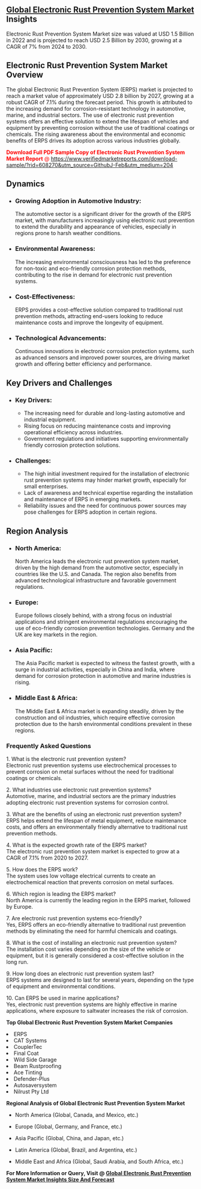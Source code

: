 <h2><a href="https://www.verifiedmarketreports.com/download-sample/?rid=608270&amp;utm_source=GithubJ&amp;utm_medium=204" target="_blank">Global Electronic Rust Prevention System Market</a> Insights</h2><p>Electronic Rust Prevention System Market size was valued at USD 1.5 Billion in 2022 and is projected to reach USD 2.5 Billion by 2030, growing at a CAGR of 7% from 2024 to 2030.</p><p><h2>Electronic Rust Prevention System Market Overview</h2> <p>The global Electronic Rust Prevention System (ERPS) market is projected to reach a market value of approximately USD 2.8 billion by 2027, growing at a robust CAGR of 7.1% during the forecast period. This growth is attributed to the increasing demand for corrosion-resistant technology in automotive, marine, and industrial sectors. The use of electronic rust prevention systems offers an effective solution to extend the lifespan of vehicles and equipment by preventing corrosion without the use of traditional coatings or chemicals. The rising awareness about the environmental and economic benefits of ERPS drives its adoption across various industries globally.</p> <p><p><span class=""><span style="color: #ff0000;"><strong>Download Full PDF Sample Copy of Electronic Rust Prevention System Market Report</strong> @ </span><a href="https://www.verifiedmarketreports.com/download-sample/?rid=608270&amp;utm_source=GithubJ-Feb&amp;utm_medium=204" target="_blank">https://www.verifiedmarketreports.com/download-sample/?rid=608270&amp;utm_source=GithubJ-Feb&amp;utm_medium=204</a></span></p></p> <h2>Dynamics</h2> <ul> <li><h3>Growing Adoption in Automotive Industry:</h3> The automotive sector is a significant driver for the growth of the ERPS market, with manufacturers increasingly using electronic rust prevention to extend the durability and appearance of vehicles, especially in regions prone to harsh weather conditions.</li> <li><h3>Environmental Awareness:</h3> The increasing environmental consciousness has led to the preference for non-toxic and eco-friendly corrosion protection methods, contributing to the rise in demand for electronic rust prevention systems.</li> <li><h3>Cost-Effectiveness:</h3> ERPS provides a cost-effective solution compared to traditional rust prevention methods, attracting end-users looking to reduce maintenance costs and improve the longevity of equipment.</li> <li><h3>Technological Advancements:</h3> Continuous innovations in electronic corrosion protection systems, such as advanced sensors and improved power sources, are driving market growth and offering better efficiency and performance.</li> </ul> <h2>Key Drivers and Challenges</h2> <ul> <li><h3>Key Drivers:</h3> <ul> <li>The increasing need for durable and long-lasting automotive and industrial equipment.</li> <li>Rising focus on reducing maintenance costs and improving operational efficiency across industries.</li> <li>Government regulations and initiatives supporting environmentally friendly corrosion protection solutions.</li> </ul> </li> <li><h3>Challenges:</h3> <ul> <li>The high initial investment required for the installation of electronic rust prevention systems may hinder market growth, especially for small enterprises.</li> <li>Lack of awareness and technical expertise regarding the installation and maintenance of ERPS in emerging markets.</li> <li>Reliability issues and the need for continuous power sources may pose challenges for ERPS adoption in certain regions.</li> </ul> </li> </ul> <h2>Region Analysis</h2> <ul> <li><h3>North America:</h3> North America leads the electronic rust prevention system market, driven by the high demand from the automotive sector, especially in countries like the U.S. and Canada. The region also benefits from advanced technological infrastructure and favorable government regulations.</li> <li><h3>Europe:</h3> Europe follows closely behind, with a strong focus on industrial applications and stringent environmental regulations encouraging the use of eco-friendly corrosion prevention technologies. Germany and the UK are key markets in the region.</li> <li><h3>Asia Pacific:</h3> The Asia Pacific market is expected to witness the fastest growth, with a surge in industrial activities, especially in China and India, where demand for corrosion protection in automotive and marine industries is rising.</li> <li><h3>Middle East & Africa:</h3> The Middle East & Africa market is expanding steadily, driven by the construction and oil industries, which require effective corrosion protection due to the harsh environmental conditions prevalent in these regions.</li> </ul> <h3>Frequently Asked Questions</h3> <p>1. What is the electronic rust prevention system? <br> Electronic rust prevention systems use electrochemical processes to prevent corrosion on metal surfaces without the need for traditional coatings or chemicals.</p> <p>2. What industries use electronic rust prevention systems? <br> Automotive, marine, and industrial sectors are the primary industries adopting electronic rust prevention systems for corrosion control.</p> <p>3. What are the benefits of using an electronic rust prevention system? <br> ERPS helps extend the lifespan of metal equipment, reduce maintenance costs, and offers an environmentally friendly alternative to traditional rust prevention methods.</p> <p>4. What is the expected growth rate of the ERPS market? <br> The electronic rust prevention system market is expected to grow at a CAGR of 7.1% from 2020 to 2027.</p> <p>5. How does the ERPS work? <br> The system uses low voltage electrical currents to create an electrochemical reaction that prevents corrosion on metal surfaces.</p> <p>6. Which region is leading the ERPS market? <br> North America is currently the leading region in the ERPS market, followed by Europe.</p> <p>7. Are electronic rust prevention systems eco-friendly? <br> Yes, ERPS offers an eco-friendly alternative to traditional rust prevention methods by eliminating the need for harmful chemicals and coatings.</p> <p>8. What is the cost of installing an electronic rust prevention system? <br> The installation cost varies depending on the size of the vehicle or equipment, but it is generally considered a cost-effective solution in the long run.</p> <p>9. How long does an electronic rust prevention system last? <br> ERPS systems are designed to last for several years, depending on the type of equipment and environmental conditions.</p> <p>10. Can ERPS be used in marine applications? <br> Yes, electronic rust prevention systems are highly effective in marine applications, where exposure to saltwater increases the risk of corrosion.</p> </p><p><strong>Top Global Electronic Rust Prevention System Market Companies</strong></p><div data-test-id=""><p><li>ERPS</li><li> CAT Systems</li><li> CouplerTec</li><li> Final Coat</li><li> Wild Side Garage</li><li> Beam Rustproofing</li><li> Ace Tinting</li><li> Defender-Plus</li><li> Autosaversystem</li><li> Nilrust Pty Ltd</li></p><div><strong>Regional Analysis of&nbsp;Global Electronic Rust Prevention System Market</strong></div><ul><li dir="ltr"><p dir="ltr">North America&nbsp;(Global, Canada, and Mexico, etc.)</p></li><li dir="ltr"><p dir="ltr">Europe (Global, Germany, and France, etc.)</p></li><li dir="ltr"><p dir="ltr">Asia Pacific&nbsp;(Global, China, and Japan, etc.)</p></li><li dir="ltr"><p dir="ltr">Latin America&nbsp;(Global, Brazil, and Argentina, etc.)</p></li><li dir="ltr">Middle East and Africa&nbsp;(Global, Saudi Arabia, and South Africa, etc.)</li></ul><p><strong>For More Information or Query, Visit @&nbsp;</strong><strong><a href="https://www.verifiedmarketreports.com/product/electronic-rust-prevention-system-market/?utm_source=GithubJ&amp;utm_medium=204" target="_blank">Global Electronic Rust Prevention System Market Insights Size And Forecast</a></strong></p></div>
